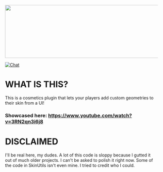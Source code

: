 <img src="https://i.imgur.com/orRM0Ao.png"  width="600" height="175">


[![Chat](https://img.shields.io/badge/chat-on%20discord-7289da.svg)](https://discord.gg/ADEz9KBAW9)

# WHAT IS THIS?
This is a cosmetics plugin that lets your players add custom geometries to their skin from a UI!
### Showcased here: https://www.youtube.com/watch?v=3RN2qn3i6j8

# DISCLAIMED
I'll be real here, my dudes. A lot of this code is sloppy because I gutted it out of much older projects. I can't be asked to polish it right now. Some of the code in SkinUtils isn't even mine. I tried to credit who I could. 
